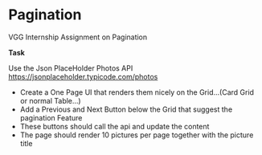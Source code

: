 # Pagination
VGG Internship Assignment on Pagination 


**Task**

Use the Json PlaceHolder Photos API
https://jsonplaceholder.typicode.com/photos

* Create a One Page UI that renders them nicely on the Grid…(Card Grid or normal Table…)
* Add a Previous and Next Button below the Grid that suggest the pagination Feature
* These buttons should call the api and update the content
* The page should render 10 pictures per page together with the picture title
